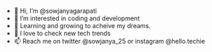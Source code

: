 - 👋 Hi, I’m @sowjanyagarapati
- 👀 I’m interested in coding and development
- 🌱 Learning and growing to acheive my dreams.
- 💞️ I love to check new tech trends 
- 📫 Reach me on twitter @sowjanya_25 or instagram @hello.techie

<!---
sowjanyagarapati/sowjanyagarapati is a ✨ special ✨ repository because its `README.md` (this file) appears on your GitHub profile.
You can click the Preview link to take a look at your changes.
--->
